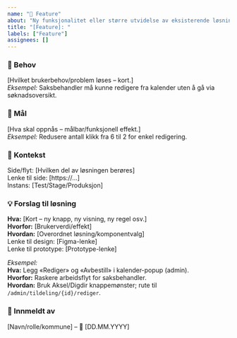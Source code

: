 ```yaml
---
name: "🌟 Feature"
about: "Ny funksjonalitet eller større utvidelse av eksisterende løsning"
title: "[Feature]: "
labels: ["Feature"]
assignees: []
---
```


<!--
Formål: Tydeliggjøre behov, mål og hovedretning for løsningen – uten å bli omfattende.
Tips: Svar kort på Hva/Hvorfor/Hvordan. Lenke til design/prototype under.
-->

### 🎯 Behov
[Hvilket brukerbehov/problem løses – kort.]  
*Eksempel:* Saksbehandler må kunne redigere fra kalender uten å gå via søknadsoversikt.

### 🌟 Mål
[Hva skal oppnås – målbar/funksjonell effekt.]  
*Eksempel:* Redusere antall klikk fra 6 til 2 for enkel redigering.

### 📍 Kontekst
Side/flyt: [Hvilken del av løsningen berøres]  
Lenke til side: [https://…]  
Instans: [Test/Stage/Produksjon]

### 💡 Forslag til løsning
**Hva:** [Kort – ny knapp, ny visning, ny regel osv.]  
**Hvorfor:** [Brukerverdi/effekt]  
**Hvordan:** [Overordnet løsning/komponentvalg]  
Lenke til design: [Figma-lenke]  
Lenke til prototype: [Prototype-lenke]

*Eksempel:*  
**Hva:** Legg «Rediger» og «Avbestill» i kalender-popup (admin).  
**Hvorfor:** Raskere arbeidsflyt for saksbehandler.  
**Hvordan:** Bruk Aksel/Digdir knappemønster; rute til `/admin/tildeling/{id}/rediger`.

### 👤 Innmeldt av
[Navn/rolle/kommune] – 📅 [DD.MM.YYYY]
